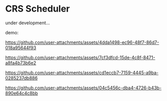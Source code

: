 # CRS Scheduler

under development...

demo:

https://github.com/user-attachments/assets/4dda1498-ec96-48f7-86d7-018a95644f93

https://github.com/user-attachments/assets/7cf3dfcd-15de-4c8f-8471-a8fa4b73b6e2

https://github.com/user-attachments/assets/cd1eccb7-7159-4445-a9ba-0285237db886

https://github.com/user-attachments/assets/04c5456c-dba4-4726-b43b-890e64c4c8bb


